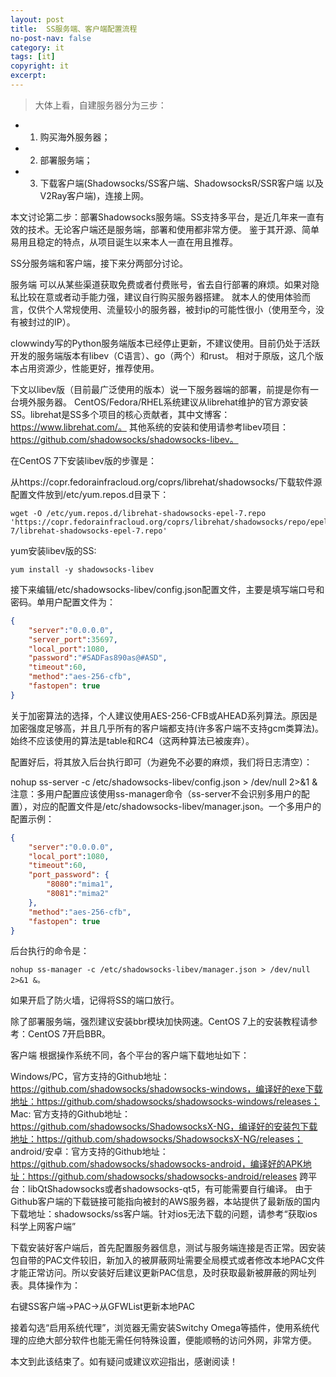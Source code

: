```yaml
---
layout: post
title:  SS服务端、客户端配置流程
no-post-nav: false
category: it
tags: [it]
copyright: it
excerpt: 
---
```




> 大体上看，自建服务器分为三步：
- 1. 购买海外服务器；
- 2. 部署服务端；
- 3. 下载客户端(Shadowsocks/SS客户端、ShadowsocksR/SSR客户端 以及 V2Ray客户端)，连接上网。

本文讨论第二步：部署Shadowsocks服务端。SS支持多平台，是近几年来一直有效的技术。无论客户端还是服务端，部署和使用都非常方便。
鉴于其开源、简单易用且稳定的特点，从项目诞生以来本人一直在用且推荐。


SS分服务端和客户端，接下来分两部分讨论。

服务端
可以从某些渠道获取免费或者付费账号，省去自行部署的麻烦。如果对隐私比较在意或者动手能力强，建议自行购买服务器搭建。
就本人的使用体验而言，仅供个人常规使用、流量较小的服务器，被封ip的可能性很小（使用至今，没有被封过的IP）。

clowwindy写的Python服务端版本已经停止更新，不建议使用。目前仍处于活跃开发的服务端版本有libev（C语言）、go（两个）和rust。
相对于原版，这几个版本占用资源少，性能更好，推荐使用。

下文以libev版（目前最广泛使用的版本）说一下服务器端的部署，前提是你有一台境外服务器。
CentOS/Fedora/RHEL系统建议从librehat维护的官方源安装SS。librehat是SS多个项目的核心贡献者，其中文博客：https://www.librehat.com/。
其他系统的安装和使用请参考libev项目：https://github.com/shadowsocks/shadowsocks-libev。

在CentOS 7下安装libev版的步骤是：

从https://copr.fedorainfracloud.org/coprs/librehat/shadowsocks/下载软件源配置文件放到/etc/yum.repos.d目录下：
``` linux
wget -O /etc/yum.repos.d/librehat-shadowsocks-epel-7.repo 'https://copr.fedorainfracloud.org/coprs/librehat/shadowsocks/repo/epel-7/librehat-shadowsocks-epel-7.repo'
```
yum安装libev版的SS:
``` linux
yum install -y shadowsocks-libev
```
接下来编辑/etc/shadowsocks-libev/config.json配置文件，主要是填写端口号和密码。单用户配置文件为：
``` json
{
    "server":"0.0.0.0",
    "server_port":35697,
    "local_port":1080,
    "password":"#SADFas890as@#ASD",
    "timeout":60,
    "method":"aes-256-cfb",
    "fastopen": true
}
```
关于加密算法的选择，个人建议使用AES-256-CFB或AHEAD系列算法。原因是加密强度足够高，并且几乎所有的客户端都支持(许多客户端不支持gcm类算法)。
始终不应该使用的算法是table和RC4（这两种算法已被废弃）。

配置好后，将其放入后台执行即可（为避免不必要的麻烦，我们将日志清空）：

nohup ss-server -c /etc/shadowsocks-libev/config.json > /dev/null 2>&1 &
注意：多用户配置应该使用ss-manager命令（ss-server不会识别多用户的配置），对应的配置文件是/etc/shadowsocks-libev/manager.json。一个多用户的配置示例：
``` json
{
    "server":"0.0.0.0",
    "local_port":1080,
    "timeout":60,
    "port_password": {
        "8080":"mima1",
        "8081":"mima2"
    },
    "method":"aes-256-cfb",
    "fastopen": true
}
```
后台执行的命令是：
```
nohup ss-manager -c /etc/shadowsocks-libev/manager.json > /dev/null 2>&1 &。
```

如果开启了防火墙，记得将SS的端口放行。

除了部署服务端，强烈建议安装bbr模块加快网速。CentOS 7上的安装教程请参考：CentOS 7开启BBR。

客户端
根据操作系统不同，各个平台的客户端下载地址如下：

Windows/PC，官方支持的Github地址：https://github.com/shadowsocks/shadowsocks-windows，编译好的exe下载地址：https://github.com/shadowsocks/shadowsocks-windows/releases；
Mac: 官方支持的Github地址：https://github.com/shadowsocks/ShadowsocksX-NG，编译好的安装包下载地址：https://github.com/shadowsocks/ShadowsocksX-NG/releases；
android/安卓：官方支持的Github地址：https://github.com/shadowsocks/shadowsocks-android，编译好的APK地址：https://github.com/shadowsocks/shadowsocks-android/releases
跨平台：libQtShadowsocks或者shadowsocks-qt5，有可能需要自行编译。
由于Github客户端的下载链接可能指向被封的AWS服务器，本站提供了最新版的国内下载地址：shadowsocks/ss客户端。针对ios无法下载的问题，请参考“获取ios科学上网客户端”

下载安装好客户端后，首先配置服务器信息，测试与服务端连接是否正常。因安装包自带的PAC文件较旧，新加入的被屏蔽网址需要全局模式或者修改本地PAC文件才能正常访问。所以安装好后建议更新PAC信息，及时获取最新被屏蔽的网址列表。具体操作为：

右键SS客户端->PAC->从GFWList更新本地PAC

接着勾选“启用系统代理”，浏览器无需安装Switchy Omega等插件，使用系统代理的应绝大部分软件也能无需任何特殊设置，便能顺畅的访问外网，非常方便。

本文到此该结束了。如有疑问或建议欢迎指出，感谢阅读！